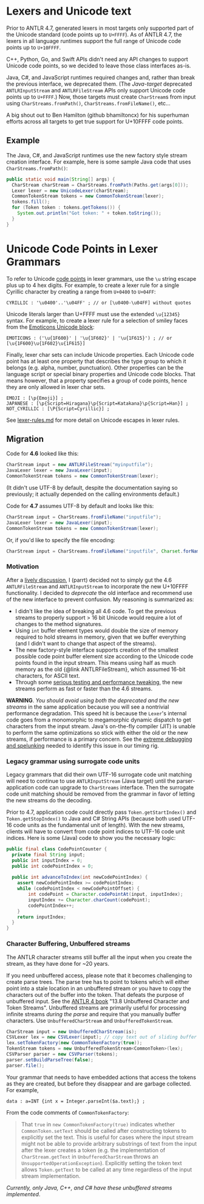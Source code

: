 # Lexers and Unicode text

Prior to ANTLR 4.7, generated lexers in most targets only supported part of the Unicode standard (code points up to `U+FFFF`). As of ANTLR 4.7, the lexers in all language runtimes support the full range of Unicode code points up to `U+10FFFF`. 

C++, Python, Go, and Swift APIs didn't need any API changes to support Unicode code points, so we decided to leave those class interfaces as-is. 

Java, C#, and JavaScript runtimes required changes and, rather than break the previous interface, we deprecated them. (The *Java-target* deprecated `ANTLRInputStream` and `ANTLRFileStream` APIs only support Unicode code points up to `U+FFFF`.) Now, those targets must create `CharStream`s from input using `CharStreams.fromPath()`, `CharStreams.fromFileName()`, etc... 

A big shout out to Ben Hamilton (github bhamiltoncx) for his superhuman
efforts across all targets to get true support for U+10FFFF code points.

## Example

The Java, C#, and JavaScript runtimes use the new factory style stream creation interface. For example, here is some sample Java code that uses `CharStreams.fromPath()`:

```java
public static void main(String[] args) {
  CharStream charStream = CharStreams.fromPath(Paths.get(args[0]));
  Lexer lexer = new UnicodeLexer(charStream);
  CommonTokenStream tokens = new CommonTokenStream(lexer);
  tokens.fill();
  for (Token token : tokens.getTokens()) {
    System.out.println("Got token: " + token.toString());
  }
}
```

# Unicode Code Points in Lexer Grammars

To refer to Unicode [code points](https://en.wikipedia.org/wiki/Code_point)
in lexer grammars, use the `\u` string escape plus up to 4 hex digits. For example, to create
a lexer rule for a single Cyrillic character by creating a range from
`U+0400` to `U+04FF`:

```ANTLR
CYRILLIC : '\u0400'..'\u04FF' ; // or [\u0400-\u04FF] without quotes
```

Unicode literals larger than U+FFFF must use the extended `\u{12345}` syntax. For example, to create a lexer rule for a selection of smiley faces
from the [Emoticons Unicode block](http://www.unicode.org/charts/PDF/U1F600.pdf):

```ANTLR
EMOTICONS : ('\u{1F600}' | '\u{1F602}' | '\u{1F615}') ; // or [\u{1F600}\u{1F602}\u{1F615}]
```

Finally, lexer char sets can include Unicode properties. Each Unicode code point has at least one property that describes the type group to which it belongs (e.g. alpha, number, punctuation). Other properties can be the language script or special binary properties and Unicode code blocks. That means however, that a property specifies a group of code points, hence they are only allowed in lexer char sets.

```ANTLR
EMOJI : [\p{Emoji}] ;
JAPANESE : [\p{Script=Hiragana}\p{Script=Katakana}\p{Script=Han}] ;
NOT_CYRILLIC : [\P{Script=Cyrillic}] ;
```

See [lexer-rules.md](lexer-rules.md#lexer-rule-elements) for more detail on Unicode
escapes in lexer rules.

## Migration


Code for **4.6** looked like this:


```java
CharStream input = new ANTLRFileStream("myinputfile");
JavaLexer lexer = new JavaLexer(input);
CommonTokenStream tokens = new CommonTokenStream(lexer);
```

(It didn't use UTF-8 by default, despite the documentation saying so previously; it actually depended on the calling environments default.)

Code for **4.7** assumes UTF-8 by default and looks like this:

```java
CharStream input = CharStreams.fromFileName("inputfile");
JavaLexer lexer = new JavaLexer(input);
CommonTokenStream tokens = new CommonTokenStream(lexer);
```

Or, if you'd like to specify the file encoding:

```java
CharStream input = CharStreams.fromFileName("inputfile", Charset.forName("windows-1252"));
```

### Motivation

After a [lively discussion](https://github.com/antlr/antlr4/pull/1771), I (parrt) decided not to simply gut the 4.6 `ANTLRFileStream` and `ANTLRInputStream` to incorporate the new U+10FFFF functionality. I decided to *deprecate* the old interface and recommend use of the new interface to prevent confusion. My reasoning is summarized as:

* I didn't like the idea of breaking all 4.6 code. To get the previous streams to properly support > 16 bit Unicode would require a lot of changes to the method signatures.
* Using `int` buffer element types would double the size of memory required to hold streams in memory, given that we buffer everything (and I didn't want to change that aspect of the streams).
* The new factory-style interface supports creation of the smallest possible code point buffer element size according to the Unicode code points found in the input stream. This means using half as much memory
as the old {@link ANTLRFileStream}, which assumed 16-bit characters, for ASCII text.
* Through some [serious testing and performance tweaking](https://github.com/antlr/antlr4/pull/1781), the new streams perform as fast or faster than the 4.6 streams.

**WARNING**. *You should avoid using both the deprecated and the new streams* in the same application because you will see 
a nontrivial performance degradation. This speed hit is because the 
`Lexer`'s internal code goes from a monomorphic to megamorphic
dynamic dispatch to get characters from the input stream. Java's
on-the-fly compiler (JIT) is unable to perform the same optimizations
so stick with either the old or the new streams, if performance is
a primary concern. See the [extreme debugging and spelunking](https://github.com/antlr/antlr4/pull/1781) needed to identify this issue in our timing rig.

### Legacy grammar using surrogate code units

Legacy grammars that did their own UTF-16 surrogate code unit matching will need to continue to use `ANTLRInputStream` (Java target) until the parser-application code can upgrade to `CharStreams` interface. Then the surrogate code unit matching should be removed from the grammar in favor of letting the new streams do the decoding.  

Prior to 4.7, application code could directly pass `Token.getStartIndex()` and `Token.getStopIndex()` to Java and C# String APIs (because both used UTF-16 code units as the fundamental unit of length).  With the new streams, clients will have to convert from code point indices to UTF-16 code unit indices. Here is some (Java) code to show you the necessary logic:

```java
public final class CodePointCounter {
  private final String input;
  public int inputIndex = 0;
  public int codePointIndex = 0;
  
  public int advanceToIndex(int newCodePointIndex) {
    assert newCodePointIndex >= codePointIndex;
    while (codePointIndex < newCodePointOffset) {
        int codePoint = Character.codePointAt(input, inputIndex);
        inputIndex += Character.charCount(codePoint);
        codePointIndex++;
    }
    return inputIndex;
  }
}
```

### Character Buffering, Unbuffered streams

The ANTLR character streams still buffer all the input when you create
the stream, as they have done for ~20 years. 

If you need unbuffered
access, please note that it becomes challenging to create
parse trees. The parse tree has to point to tokens which will either
point into a stale location in an unbuffered stream or you have to copy
the characters out of the buffer into the token. That defeats the purpose
of unbuffered input. See the [ANTLR 4 book](https://www.amazon.com/Definitive-ANTLR-4-Reference/dp/1934356999) "13.8 Unbuffered Character and Token Streams". Unbuffered streams are primarily
useful for processing infinite streams *during the parse* and require that you manually buffer characters. Use `UnbufferedCharStream` and `UnbufferedTokenStream`.

```java
CharStream input = new UnbufferedCharStream(is);
CSVLexer lex = new CSVLexer(input); // copy text out of sliding buffer and store in tokens
lex.setTokenFactory(new CommonTokenFactory(true));
TokenStream tokens = new UnbufferedTokenStream<CommonToken>(lex);
CSVParser parser = new CSVParser(tokens);
parser.setBuildParseTree(false);
parser.file();
```

Your grammar that needs to have embedded actions that access the tokens as they are created, but before they disappear and are garbage collected. For example,

```
data : a=INT {int x = Integer.parseInt($a.text);} ;
```

From the code comments of `CommonTokenFactory`:

> That `true` in `new CommonTokenFactory(true)` indicates whether `CommonToken.setText` should be called after 
constructing tokens to explicitly set the text. This is useful for cases
where the input stream might not be able to provide arbitrary substrings
of text from the input after the lexer creates a token (e.g. the
implementation of `CharStream.getText` in
`UnbufferedCharStream` throws an
`UnsupportedOperationException`). Explicitly setting the token text
allows `Token.getText` to be called at any time regardless of the
input stream implementation.

*Currently, only Java, C++, and C# have these unbuffered streams implemented*.
